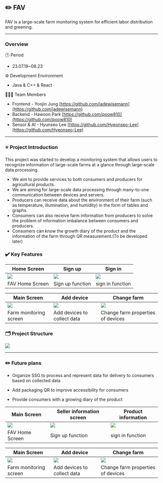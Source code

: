 ## ✏️ FAV

FAV is a large-scale farm monitoring system for efficient labor distribution and greening. 

---

### Overview

🕑 Period

- 23.07.19~08.23

⚙️ Development Environment

- Java & C++ & React

👨‍👧‍👦 Team Members

- Frontend - Yoojin Jung [https://github.com/jadewisemann](https://github.com/jadewisemann)
- Backend - Hawoon Park [https://github.com/poow810](https://github.com/poow810)
- Sensor & AI - Hyunseo Lee [https://github.com/Hyeonseo-Lee](https://github.com/Hyeonseo-Lee)

---

### ⭐ Project Introduction

This project was started to develop a monitoring system that allows users to recognize information of large-scale farms at a glance through large-scale data processing.

- We aim to provide services to both consumers and producers for agricultural products.
- We are aiming for large-scale data processing through many-to-one communication between devices and servers.
- Producers can receive data about the environment of their farm (such as temperature, illumination, and humidity) in the form of tables and graphs.
- Consumers can also receive farm information from producers to solve the problem of information imbalance between consumers and producers.
- Consumers can know the growth diary of the product and the information of the farm through QR measurement.(To be developed later)

### ✔️ Key Features

| Home Screen | Sign up | Sign in |
| --- | --- | --- |
| <img src="https://github.com/jadewisemann/Smart_Farm_Monitoring_System/assets/111109429/5513bb9a-53bf-4c46-81a8-442bc24a8b51"/> | <img src="https://github.com/jadewisemann/Smart_Farm_Monitoring_System/assets/111109429/53451a4e-2b19-48d0-877a-d48db3fdb0e2"/> | <img src="https://github.com/jadewisemann/Smart_Farm_Monitoring_System/assets/111109429/365360d9-c923-4276-aa51-af1ff55d9972"/> |
| FAV Home Screen | Sign up function | sign in function |

| Main Screen | Add device | Change farm |
| --- | --- | --- |
| <img src=””/> | <img src="https://github.com/jadewisemann/Smart_Farm_Monitoring_System/assets/111109429/2bac3233-0857-480c-b62f-e18a95849c0b"/> | <img src="https://github.com/jadewisemann/Smart_Farm_Monitoring_System/assets/111109429/dae619fd-c50b-4e78-a5f3-f0c66d8cb2a7"/> |
| Farm monitoring screen | Add devices to collect data | Change farm properties of devices |

### 🗂️ Project Structure

<img src="https://github.com/jadewisemann/Smart_Farm_Monitoring_System/assets/111109429/ad149e3d-b538-49c4-9743-f030125da725"/>

---
### ✏️ Future plans

- Organize SSG to process and represent data for delivery to consumers based on collected data

- Add packaging QR to improve accessibility for consumers

- Provide consumers with a growing diary of the product

| Main Screen | Seller information screen | Product information |
| --- | --- | --- |
| <img src=https://github.com/jadewisemann/Smart_Farm_Monitoring_System/assets/111109429/cd67407e-9e43-43b1-a2fb-9a8b4ef8dd9c/> | <img src=https://github.com/jadewisemann/Smart_Farm_Monitoring_System/assets/111109429/1ea8235e-f323-4070-8e26-207d0cb75a31/> | <img src=https://github.com/jadewisemann/Smart_Farm_Monitoring_System/assets/111109429/ea148398-527b-43fa-badd-d863b0bd25fd/> |
| FAV Home Screen | Sign up function | sign in function |

| Main Screen | Add device | Change farm |
| --- | --- | --- |
| <img src=https://github.com/jadewisemann/Smart_Farm_Monitoring_System/assets/111109429/356ed655-4b8b-4db9-af04-db2a719f41d8/> | <img src=https://github.com/jadewisemann/Smart_Farm_Monitoring_System/assets/111109429/9c2ff9e6-40d9-463f-afd3-ed69c0130f08/> | <img src=https://github.com/jadewisemann/Smart_Farm_Monitoring_System/assets/111109429/85d8de08-00e3-43ef-a2f3-9e6c38ce1a88/> |
| Farm monitoring screen | Add devices to collect data | Change farm properties of devices |


